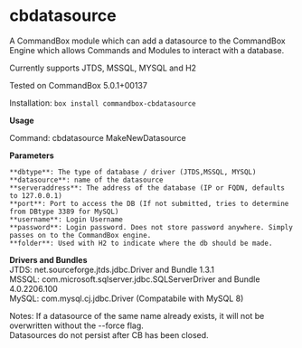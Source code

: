 # cbdatasource
A CommandBox module which can add a datasource to the CommandBox Engine which 
allows Commands and Modules to interact with a database. 

Currently supports JTDS, MSSQL, MYSQL and H2

Tested on CommandBox 5.0.1+00137

Installation: `box install commandbox-cbdatasource`

**Usage**

Command: cbdatasource MakeNewDatasource

**Parameters**

    **dbtype**: The type of database / driver (JTDS,MSSQL, MYSQL)  
    **datasource**: name of the datasource  
    **serveraddress**: The address of the database (IP or FQDN, defaults to 127.0.0.1)  
    **port**: Port to access the DB (If not submitted, tries to determine from DBtype 3389 for MySQL)  
    **username**: Login Username  
    **password**: Login password. Does not store password anywhere. Simply passes on to the CommandBox engine.   
    **folder**: Used with H2 to indicate where the db should be made.   
       
**Drivers and Bundles**  
JTDS: net.sourceforge.jtds.jdbc.Driver and Bundle 1.3.1  
MSSQL: com.microsoft.sqlserver.jdbc.SQLServerDriver and Bundle 4.0.2206.100  
MySQL: com.mysql.cj.jdbc.Driver (Compatabile with MySQL 8)  

Notes: If a datasource of the same name already exists, it will not be overwritten without the --force flag.  
Datasources do not persist after CB has been closed.
